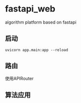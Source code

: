 
# fastapi_web
algorithm platform based on fastapi

## 启动
```angular2html
uvicorn app.main:app --reload
```

## 路由
使用APIRouter




## 算法应用



